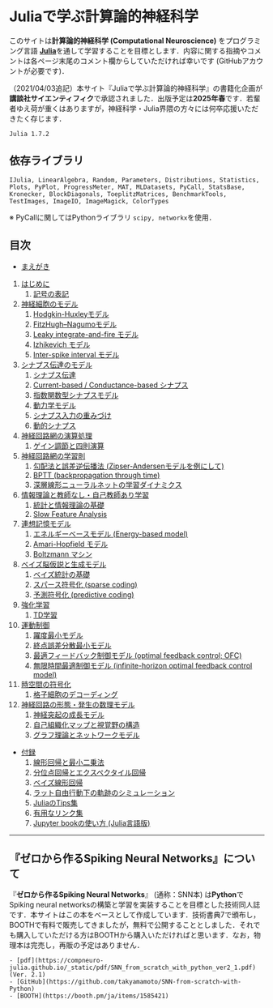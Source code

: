 # Juliaで学ぶ計算論的神経科学

このサイトは**計算論的神経科学 (Computational Neuroscience)** をプログラミング言語 [**Julia**](https://julialang.org/)を通して学習することを目標とします．内容に関する指摘やコメントは各ページ末尾のコメント欄からしていただければ幸いです (GitHubアカウントが必要です)．

（2021/04/03追記）本サイト『Juliaで学ぶ計算論的神経科学』の書籍化企画が**講談社サイエンティフィク**で承認されました．出版予定は**2025年春**です．若輩者ゆえ荷が重くはありますが，神経科学・Julia界隈の方々には何卒応援いただきたく存じます．

```{admonition} 記事で使用しているJuliaのバージョン
Julia 1.7.2
```

## 依存ライブラリ
`IJulia, LinearAlgebra, Random, Parameters, Distributions, Statistics, Plots, PyPlot, ProgressMeter, MAT, MLDatasets, PyCall, StatsBase, Kronecker, BlockDiagonals, ToeplitzMatrices, BenchmarkTools, TestImages, ImageIO, ImageMagick, ColorTypes`

※ PyCallに関してはPythonライブラリ `scipy, networkx`を使用．

## 目次
- [まえがき](https://compneuro-julia.github.io/intro.html)

1. [はじめに](https://compneuro-julia.github.io/introduction/intro.html)
	1. [記号の表記](https://compneuro-julia.github.io/introduction/notation.html)
1. [神経細胞のモデル](https://compneuro-julia.github.io/neuron-model/intro.html)
	1. [Hodgkin-Huxleyモデル](https://compneuro-julia.github.io/neuron-model/hodgkin-huxley.html)
	1. [FitzHugh–Nagumoモデル](https://compneuro-julia.github.io/neuron-model/fhn.html)
	1. [Leaky integrate-and-fire モデル](https://compneuro-julia.github.io/neuron-model/lif.html)
	1. [Izhikevich モデル](https://compneuro-julia.github.io/neuron-model/izhikevich.html)
	1. [Inter-spike interval モデル](https://compneuro-julia.github.io/neuron-model/isi.html)
1. [シナプス伝達のモデル](https://compneuro-julia.github.io/synapse-model/intro.html)
	1. [シナプス伝達](https://compneuro-julia.github.io/synapse-model/synapse.html)
	1. [Current-based / Conductance-based シナプス](https://compneuro-julia.github.io/synapse-model/current-conductance-synapse.html)
	1. [指数関数型シナプスモデル](https://compneuro-julia.github.io/synapse-model/expo-synapse.html)
	1. [動力学モデル](https://compneuro-julia.github.io/synapse-model/kinetic-synapse.html)
	1. [シナプス入力の重みづけ](https://compneuro-julia.github.io/synapse-model/synaptic-weighted.html)
	1. [動的シナプス](https://compneuro-julia.github.io/synapse-model/dynamical-synapses.html)
1. [神経回路網の演算処理](https://compneuro-julia.github.io/neuronal-computation/intro.html)
	1. [ゲイン調節と四則演算](https://compneuro-julia.github.io/neuronal-computation/neuronal-arithmetic.html)
1. [神経回路網の学習則](https://compneuro-julia.github.io/learning-rule/intro.html)
	1. [勾配法と誤差逆伝播法 (Zipser-Andersenモデルを例にして)](https://compneuro-julia.github.io/learning-rule/backpropagation-zipser-andersen.html)
	1. [BPTT (backpropagation through time)](https://compneuro-julia.github.io/learning-rule/bptt.html)
	1. [深層線形ニューラルネットの学習ダイナミクス](https://compneuro-julia.github.io/learning-rule/linear-network-learning-dynamics.html)
1. [情報理論と教師なし・自己教師あり学習](https://compneuro-julia.github.io/information-theory/intro.html)
	1. [統計と情報理論の基礎](https://compneuro-julia.github.io/information-theory/statistics-information.html)
	1. [Slow Feature Analysis](https://compneuro-julia.github.io/information-theory/slow-feature-analysis.html)
1. [連想記憶モデル](https://compneuro-julia.github.io/associative-memory-model/intro.html)
	1. [エネルギーベースモデル (Energy-based model)](https://compneuro-julia.github.io/associative-memory-model/energy-based-model.html) 
	1. [Amari-Hopfield モデル](https://compneuro-julia.github.io/associative-memory-model/amari-hopfield-model.html) 
	1. [Boltzmann マシン](https://compneuro-julia.github.io/associative-memory-model/boltzmann-machine.html) 
1. [ベイズ脳仮説と生成モデル](https://compneuro-julia.github.io/bayesian-brain/intro.html)
    1. [ベイズ統計の基礎](https://compneuro-julia.github.io/bayesian-brain/bayes-statistics.html)
    1. [スパース符号化 (sparse coding)](https://compneuro-julia.github.io/bayesian-brain/sparse-coding.html)
    1. [予測符号化 (predictive coding)](https://compneuro-julia.github.io/bayesian-brain/predictive-coding.html)
1. [強化学習](https://compneuro-julia.github.io/reinforcement-learning/intro.html)
    1. [TD学習](https://compneuro-julia.github.io/reinforcement-learning/td-learning.html)
1. [運動制御](https://compneuro-julia.github.io/motor-learning/intro.html)
    1. [躍度最小モデル](https://compneuro-julia.github.io/motor-learning/minimum-jerk.html)
    1. [終点誤差分散最小モデル](https://compneuro-julia.github.io/motor-learning/minimum-variance.html)
    1. [最適フィードバック制御モデル (optimal feedback control; OFC)](https://compneuro-julia.github.io/motor-learning/optimal-feedback-control.html)
    1. [無限時間最適制御モデル (infinite-horizon optimal feedback control model)](https://compneuro-julia.github.io/motor-learning/infinite-horizon-ofc.html)
1. [時空間の符号化](https://compneuro-julia.github.io/spatiotemporal-coding/intro.html)
    1. [格子細胞のデコーディング](https://compneuro-julia.github.io/spatiotemporal-coding/grid-cells-decoding.html)
1. [神経回路の形態・発生の数理モデル](https://compneuro-julia.github.io/neural-development/intro.html)
    1. [神経突起の成長モデル](https://compneuro-julia.github.io/neural-development/neurite-growth-model.html)
    1. [自己組織化マップと視覚野の構造](https://compneuro-julia.github.io/neural-development/self-organizing-map.html)
    1. [グラフ理論とネットワークモデル](https://compneuro-julia.github.io/neural-development/graph-theory-network-model.html)
- [付録](https://compneuro-julia.github.io/appendix/intro.html)
	1. [線形回帰と最小二乗法](https://compneuro-julia.github.io/appendix/linear-regression.html)
	1. [分位点回帰とエクスペクタイル回帰](https://compneuro-julia.github.io/appendix/quantile-expectile-regression.html)
	1. [ベイズ線形回帰](https://compneuro-julia.github.io/appendix/bayesian-linear-regression.html)
	1. [ラット自由行動下の軌跡のシミュレーション](https://compneuro-julia.github.io/appendix/rat-trajectory.html)
	1. [JuliaのTips集](https://compneuro-julia.github.io/appendix/tips.html)
	1. [有用なリンク集](https://compneuro-julia.github.io/appendix/useful-links.html)
	1. [Jupyter bookの使い方 (Julia言語版)](https://compneuro-julia.github.io/appendix/usage-jupyter-book.html)


***

## 『ゼロから作るSpiking Neural Networks』について
『**ゼロから作るSpiking Neural Networks**』 (通称：SNN本) は**Python**でSpiking neural networksの構築と学習を実装することを目標とした技術同人誌です．本サイトはこの本をベースとして作成しています．技術書典7で頒布し，BOOTHで有料で販売してきましたが，無料で公開することとしました．それでも購入していただける方はBOOTHから購入いただければと思います．なお，物理本は完売し，再販の予定はありません．

```{admonition} 『ゼロから作るSpiking Neural Networks』Links
- [pdf](https://compneuro-julia.github.io/_static/pdf/SNN_from_scratch_with_python_ver2_1.pdf) (Ver. 2.1)
- [GitHub](https://github.com/takyamamoto/SNN-from-scratch-with-Python)
- [BOOTH](https://booth.pm/ja/items/1585421)
```



